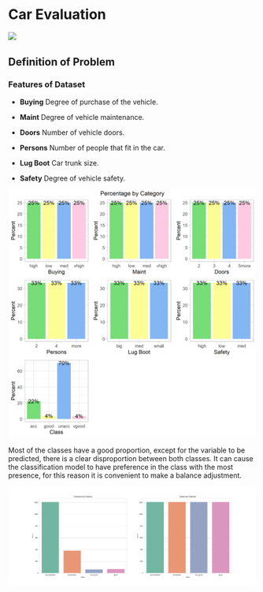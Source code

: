 # **Car Evaluation**

<img src = "https://di-uploads-pod5.dealerinspire.com/autocitysd/uploads/2019/03/Used-Car-Evaluation-Checklist.jpg">


## **Definition of Problem**

### **Features of Dataset**


* **Buying** Degree of purchase of the vehicle.

* **Maint** Degree of vehicle maintenance.

* **Doors** Number of vehicle doors.

* **Persons** Number of people that fit in the car.

* **Lug Boot** Car trunk size.

* **Safety** Degree of vehicle safety.


<img src = "https://github.com/Jesus-Vazquez-A/Car-Evaluation-Proyect/blob/main/img/matrix_barplot.png">

Most of the classes have a good proportion, except for the variable to be predicted, there is a clear disproportion between both classes. It can cause the classification model to have preference in the class with the most presence, for this reason it is convenient to make a balance adjustment.


<img src = "https://github.com/Jesus-Vazquez-A/Car-Evaluation-Proyect/blob/main/img/SMOTE.png">


